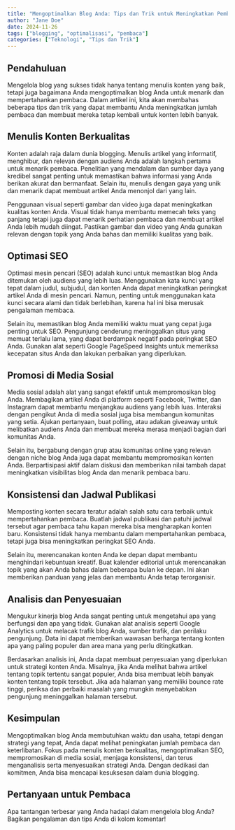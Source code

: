 ```yaml
---
title: "Mengoptimalkan Blog Anda: Tips dan Trik untuk Meningkatkan Pembaca"
author: "Jane Doe"
date: 2024-11-26
tags: ["blogging", "optimalisasi", "pembaca"]
categories: ["Teknologi", "Tips dan Trik"]
---
```


## Pendahuluan

Mengelola blog yang sukses tidak hanya tentang menulis konten yang baik, tetapi juga bagaimana Anda mengoptimalkan blog Anda untuk menarik dan mempertahankan pembaca. Dalam artikel ini, kita akan membahas beberapa tips dan trik yang dapat membantu Anda meningkatkan jumlah pembaca dan membuat mereka tetap kembali untuk konten lebih banyak.

## Menulis Konten Berkualitas

Konten adalah raja dalam dunia blogging. Menulis artikel yang informatif, menghibur, dan relevan dengan audiens Anda adalah langkah pertama untuk menarik pembaca. Penelitian yang mendalam dan sumber daya yang kredibel sangat penting untuk memastikan bahwa informasi yang Anda berikan akurat dan bermanfaat. Selain itu, menulis dengan gaya yang unik dan menarik dapat membuat artikel Anda menonjol dari yang lain.

Penggunaan visual seperti gambar dan video juga dapat meningkatkan kualitas konten Anda. Visual tidak hanya membantu memecah teks yang panjang tetapi juga dapat menarik perhatian pembaca dan membuat artikel Anda lebih mudah diingat. Pastikan gambar dan video yang Anda gunakan relevan dengan topik yang Anda bahas dan memiliki kualitas yang baik.

## Optimasi SEO

Optimasi mesin pencari (SEO) adalah kunci untuk memastikan blog Anda ditemukan oleh audiens yang lebih luas. Menggunakan kata kunci yang tepat dalam judul, subjudul, dan konten Anda dapat meningkatkan peringkat artikel Anda di mesin pencari. Namun, penting untuk menggunakan kata kunci secara alami dan tidak berlebihan, karena hal ini bisa merusak pengalaman membaca.

Selain itu, memastikan blog Anda memiliki waktu muat yang cepat juga penting untuk SEO. Pengunjung cenderung meninggalkan situs yang memuat terlalu lama, yang dapat berdampak negatif pada peringkat SEO Anda. Gunakan alat seperti Google PageSpeed Insights untuk memeriksa kecepatan situs Anda dan lakukan perbaikan yang diperlukan.

## Promosi di Media Sosial

Media sosial adalah alat yang sangat efektif untuk mempromosikan blog Anda. Membagikan artikel Anda di platform seperti Facebook, Twitter, dan Instagram dapat membantu menjangkau audiens yang lebih luas. Interaksi dengan pengikut Anda di media sosial juga bisa membangun komunitas yang setia. Ajukan pertanyaan, buat polling, atau adakan giveaway untuk melibatkan audiens Anda dan membuat mereka merasa menjadi bagian dari komunitas Anda.

Selain itu, bergabung dengan grup atau komunitas online yang relevan dengan niche blog Anda juga dapat membantu mempromosikan konten Anda. Berpartisipasi aktif dalam diskusi dan memberikan nilai tambah dapat meningkatkan visibilitas blog Anda dan menarik pembaca baru.

## Konsistensi dan Jadwal Publikasi

Memposting konten secara teratur adalah salah satu cara terbaik untuk mempertahankan pembaca. Buatlah jadwal publikasi dan patuhi jadwal tersebut agar pembaca tahu kapan mereka bisa mengharapkan konten baru. Konsistensi tidak hanya membantu dalam mempertahankan pembaca, tetapi juga bisa meningkatkan peringkat SEO Anda.

Selain itu, merencanakan konten Anda ke depan dapat membantu menghindari kebuntuan kreatif. Buat kalender editorial untuk merencanakan topik yang akan Anda bahas dalam beberapa bulan ke depan. Ini akan memberikan panduan yang jelas dan membantu Anda tetap terorganisir.

## Analisis dan Penyesuaian

Mengukur kinerja blog Anda sangat penting untuk mengetahui apa yang berfungsi dan apa yang tidak. Gunakan alat analisis seperti Google Analytics untuk melacak trafik blog Anda, sumber trafik, dan perilaku pengunjung. Data ini dapat memberikan wawasan berharga tentang konten apa yang paling populer dan area mana yang perlu ditingkatkan.

Berdasarkan analisis ini, Anda dapat membuat penyesuaian yang diperlukan untuk strategi konten Anda. Misalnya, jika Anda melihat bahwa artikel tentang topik tertentu sangat populer, Anda bisa membuat lebih banyak konten tentang topik tersebut. Jika ada halaman yang memiliki bounce rate tinggi, periksa dan perbaiki masalah yang mungkin menyebabkan pengunjung meninggalkan halaman tersebut.

## Kesimpulan

Mengoptimalkan blog Anda membutuhkan waktu dan usaha, tetapi dengan strategi yang tepat, Anda dapat melihat peningkatan jumlah pembaca dan keterlibatan. Fokus pada menulis konten berkualitas, mengoptimalkan SEO, mempromosikan di media sosial, menjaga konsistensi, dan terus menganalisis serta menyesuaikan strategi Anda. Dengan dedikasi dan komitmen, Anda bisa mencapai kesuksesan dalam dunia blogging.

## Pertanyaan untuk Pembaca

Apa tantangan terbesar yang Anda hadapi dalam mengelola blog Anda? Bagikan pengalaman dan tips Anda di kolom komentar!

